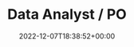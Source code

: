 ---
title: " Data Analyst / PO"
permalink: /programming/
layout: programming
author_profile: true
date: 2022-12-07T18:38:52+00:00
---